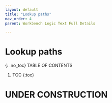 ```yaml
---
layout: default
title: "Lookup paths"
nav_order: 4
parent: Workbench Logic Text Full Details

---
```

# Lookup paths
{: .no_toc}
TABLE OF CONTENTS 
1. TOC
{:toc}  
 
# UNDER CONSTRUCTION


